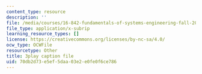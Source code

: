 ```yaml
---
content_type: resource
description: ''
file: /media/courses/16-842-fundamentals-of-systems-engineering-fall-2015/70db2d73e5ef5daa03e2e0fe0f6ce786_aiSpEUZzP0A.srt
file_type: application/x-subrip
learning_resource_types: []
license: https://creativecommons.org/licenses/by-nc-sa/4.0/
ocw_type: OCWFile
resourcetype: Other
title: 3play caption file
uid: 70db2d73-e5ef-5daa-03e2-e0fe0f6ce786
---
```

